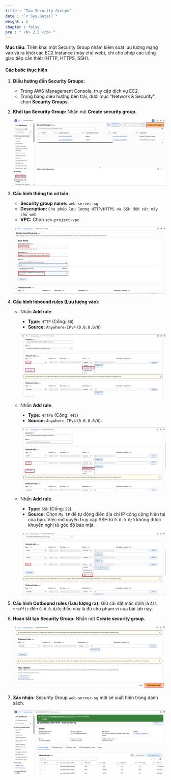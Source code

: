 ```yaml
---
title : "Tạo Security Groups"
date : "`r Sys.Date()`"
weight : 5
chapter : false
pre : " <b> 2.5 </b> "
---
```


**Mục tiêu:** Triển khai một Security Group nhằm kiểm soát lưu lượng mạng vào và ra khỏi các EC2 Instance (máy chủ web), chỉ cho phép các cổng giao tiếp cần thiết (HTTP, HTTPS, SSH).
#### Các bước thực hiện
1. **Điều hướng đến Security Groups:**
    - Trong AWS Management Console, truy cập dịch vụ EC2.
    - Trong bảng điều hướng bên trái, dưới mục "Network & Security", chọn **Security Groups**.
2. **Khởi tạo Security Group:** Nhấn nút **Create security group**.
    
    ![image.png](image.png)
    
3. **Cấu hình thông tin cơ bản:**
    - **Security group name:** `web-server-sg`
    - **Description:** `Cho phép lưu lượng HTTP/HTTPS và SSH đến các máy chủ web`
    - **VPC:** Chọn `sdn-project-vpc`
    
    ![image.png](image%201.png)
    
4. **Cấu hình Inbound rules (Lưu lượng vào):**
    - Nhấn **Add rule**.
        - **Type:** `HTTP` (Cổng: `80`)
        - **Source:** `Anywhere-IPv4` (`0.0.0.0/0`)
        
        ![image.png](image%202.png)
        
    - Nhấn **Add rule**.
        - **Type:** `HTTPS` (Cổng: `443`)
        - **Source:** `Anywhere-IPv4` (`0.0.0.0/0`).
        
        ![image.png](image%203.png)
        
    - Nhấn **Add rule**.
        - **Type:** `SSH` (Cổng: `22`)
        - **Source:** Chọn `My IP` để tự động điền địa chỉ IP công cộng hiện tại của bạn. Việc mở quyền truy cập SSH từ `0.0.0.0/0` không được khuyến nghị từ góc độ bảo mật.
        
        ![image.png](image%204.png)
        
5. **Cấu hình Outbound rules (Lưu lượng ra):** Giữ cài đặt mặc định là `All traffic` đến `0.0.0.0/0`; điều này là đủ cho phạm vi của bài lab này.
6. **Hoàn tất tạo Security Group:** Nhấn nút **Create security group**.
    
    ![image.png](image%205.png)
    
7. **Xác nhận:** Security Group `web-server-sg` mới sẽ xuất hiện trong danh sách.
    
    ![image.png](image%206.png)